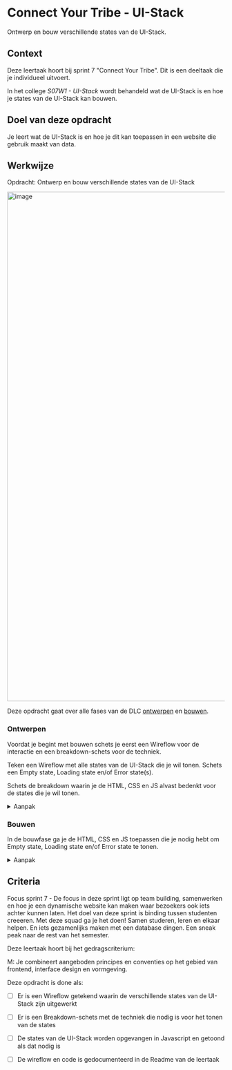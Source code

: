 # Connect Your Tribe - UI-Stack

Ontwerp en bouw verschillende states van de UI-Stack.

## Context

Deze leertaak hoort bij sprint 7 "Connect Your Tribe". Dit is een deeltaak die je individueel uitvoert.

In het college _S07W1 - UI-Stack_ wordt behandeld wat de UI-Stack is en hoe je states van de UI-Stack kan bouwen.



## Doel van deze opdracht

Je leert wat de UI-Stack is en hoe je dit kan toepassen in een website die gebruik maakt van data.


## Werkwijze

Opdracht: Ontwerp en bouw verschillende states van de UI-Stack

<img width="1180" alt="image" src="https://user-images.githubusercontent.com/1391509/153552195-31522b36-62bc-4e98-bf27-b3c994353583.png">



Deze opdracht gaat over alle fases van de DLC [ontwerpen](#ontwerpen) en [bouwen](#bouwen).



### Ontwerpen

Voordat je begint met bouwen schets je eerst een Wireflow voor de interactie en een breakdown-schets voor de techniek.

Teken een Wireflow met alle states van de UI-Stack die je wil tonen. Schets een Empty state, Loading state en/of Error state(s).

Schets de breakdown waarin je de HTML, CSS en JS alvast bedenkt voor de states die je wil tonen.


<details>
<summary>Aanpak</summary>

1. Schets een Wireflow met alle mogelijke output (schermen en states) die een gebruiker te zien krijgt
2. Schrijf onder elk scherm en state wat een gebruiker doet en wat de interface moet laten zien
3. Maak dan een breakdown-schets van de techniek die je nodig hebt, geef aan welke HTML, CSS en JS je nodig hebt
4. Welk HTML heb je nodig? Waar komt de HTMl voor de Empty State? En de Loading state?
5. Welke CSS heb je nodig voor de vormgeving van de states?
6. Welke JS heb je nodig voor het laden van de data en het tonen van de states? Waar komt de code voor de loading state? Welke code heb je nodig voor Error states?
  




#### Materiaal ontwerpfase

- [Wireframing User Flow with Wireflows](https://balsamiq.com/learn/articles/wireflows/)
- [UI-Stack - How to fix a bad user interface](https://www.scotthurff.com/posts/why-your-user-interface-is-awkward-youre-ignoring-the-ui-stack/)

</details>

### Bouwen

In de bouwfase ga je de HTML, CSS en JS toepassen die je nodig hebt om Empty state, Loading state en/of Error state te tonen.

<details>
<summary>Aanpak</summary>

1. Maak de HTML, CSS en JS om met een Fetch externe data te laden
1. Maak de HTML en CSS voor de Empty state
2. Maak de HTML, CSS en JS voor de Loading state
3. Maak de HTML, CSS en JS voor de Error-state

#### Materiaal bouwfase

- [Fetch API](https://developer.mozilla.org/en-US/docs/Web/API/Fetch_API)
- Hier staat een [tutorial](https://developer.mozilla.org/en-US/docs/Learn/JavaScript/Objects/JSON) voor het laden van JSON data en het aanmaken van HTMl elementen.
- Bij het laden van externe data kan de server verschillende [HTTP response status codes](https://developer.mozilla.org/en-US/docs/Web/HTTP/Status) doorgeven, die kun je gebruiken om feedback te tonen.
- [Error handling while using native fetch API in JavaScript](https://learnwithparam.com/blog/how-to-handle-fetch-errors/)

</details>



## Criteria

Focus sprint 7 - De focus in deze sprint ligt op team building, samenwerken en hoe je een dynamische website kan maken waar bezoekers ook iets achter kunnen laten.	Het doel van deze sprint is binding tussen studenten creeeren. Met deze squad ga je het doen! Samen studeren, leren en elkaar helpen. En iets gezamenlijks maken met een database dingen. Een sneak peak naar de rest van het semester.

Deze leertaak hoort bij het gedragscriterium:

M: Je combineert aangeboden principes en conventies op het gebied van frontend, interface design en vormgeving.

Deze opdracht is done als:

- [ ] Er is een Wireflow getekend waarin de verschillende states van de UI-Stack zijn uitgewerkt
- [ ] Er is een Breakdown-schets met de techniek die nodig is voor het tonen van de states
- [ ] De states van de UI-Stack worden opgevangen in Javascript en getoond als dat nodig is
- [ ] De wireflow en code is gedocumenteerd in de Readme van de leertaak

